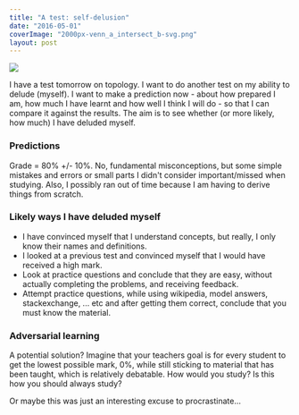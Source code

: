 ```yaml
---
title: "A test: self-delusion"
date: "2016-05-01"
coverImage: "2000px-venn_a_intersect_b-svg.png"
layout: post
---
```


![]({{site.baseurl}}/assets/a-test-self-delusion/{{page.coverImage}})

I have a test tomorrow on topology. I want to do another test on my ability to delude (myself). I want to make a prediction now - about how prepared I am, how much I have learnt and how well I think I will do - so that I can compare it against the results. The aim is to see whether (or more likely, how much) I have deluded myself.

### Predictions

Grade = 80% +/- 10%. No, fundamental misconceptions, but some simple mistakes and errors or small parts I didn't consider important/missed when studying. Also, I possibly ran out of time because I am having to derive things from scratch.

### Likely ways I have deluded myself

- I have convinced myself that I understand concepts, but really, I only know their names and definitions.
- I looked at a previous test and convinced myself that I would have received a high mark.
- Look at practice questions and conclude that they are easy, without actually completing the problems, and receiving feedback.
- Attempt practice questions, while using wikipedia, model answers, stackexchange, ... etc and after getting them correct, conclude that you must know the material.

### Adversarial learning

A potential solution? Imagine that your teachers goal is for every student to get the lowest possible mark, 0%, while still sticking to material that has been taught, which is relatively debatable. How would you study? Is this how you should always study?

Or maybe this was just an interesting excuse to procrastinate...
